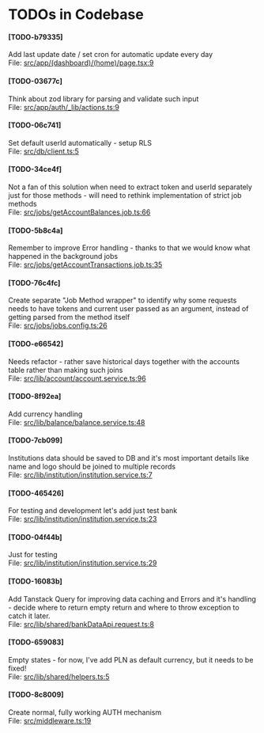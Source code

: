 # TODOs in Codebase

#### [TODO-b79335]
Add last update date / set cron for automatic update every day<br/>
File: [src/app/(dashboard)/(home)/page.tsx:9](./src/app/(dashboard)/(home)/page.tsx#L9)

#### [TODO-03677c]
Think about zod library for parsing and validate such input<br/>
File: [src/app/auth/_lib/actions.ts:9](./src/app/auth/_lib/actions.ts#L9)

#### [TODO-06c741]
Set default userId automatically - setup RLS<br/>
File: [src/db/client.ts:5](./src/db/client.ts#L5)

#### [TODO-34ce4f]
Not a fan of this solution when need to extract token and userId separately just for those methods - will need to rethink implementation of strict job methods<br/>
File: [src/jobs/getAccountBalances.job.ts:66](./src/jobs/getAccountBalances.job.ts#L66)

#### [TODO-5b8c4a]
Remember to improve Error handling - thanks to that we would know what happened in the background jobs<br/>
File: [src/jobs/getAccountTransactions.job.ts:35](./src/jobs/getAccountTransactions.job.ts#L35)

#### [TODO-76c4fc]
Create separate "Job Method wrapper" to identify why some requests needs to have tokens and current user passed as an argument, instead of getting parsed from the method itself<br/>
File: [src/jobs/jobs.config.ts:26](./src/jobs/jobs.config.ts#L26)

#### [TODO-e66542]
Needs refactor - rather save historical days together with the accounts table rather than making such joins<br/>
File: [src/lib/account/account.service.ts:96](./src/lib/account/account.service.ts#L96)

#### [TODO-8f92ea]
Add currency handling<br/>
File: [src/lib/balance/balance.service.ts:48](./src/lib/balance/balance.service.ts#L48)

#### [TODO-7cb099]
Institutions data should be saved to DB and it's most important details like name and logo should be joined to multiple records<br/>
File: [src/lib/institution/institution.service.ts:7](./src/lib/institution/institution.service.ts#L7)

#### [TODO-465426]
For testing and development let's add just test bank<br/>
File: [src/lib/institution/institution.service.ts:23](./src/lib/institution/institution.service.ts#L23)

#### [TODO-04f44b]
Just for testing<br/>
File: [src/lib/institution/institution.service.ts:29](./src/lib/institution/institution.service.ts#L29)

#### [TODO-16083b]
Add Tanstack Query for improving data caching and Errors and it's handling - decide where to return empty return and where to throw exception to catch it later.<br/>
File: [src/lib/shared/bankDataApi.request.ts:8](./src/lib/shared/bankDataApi.request.ts#L8)

#### [TODO-659083]
Empty states - for now, I've add PLN as default currency, but it needs to be fixed!<br/>
File: [src/lib/shared/helpers.ts:5](./src/lib/shared/helpers.ts#L5)

#### [TODO-8c8009]
Create normal, fully working AUTH mechanism<br/>
File: [src/middleware.ts:19](./src/middleware.ts#L19)
